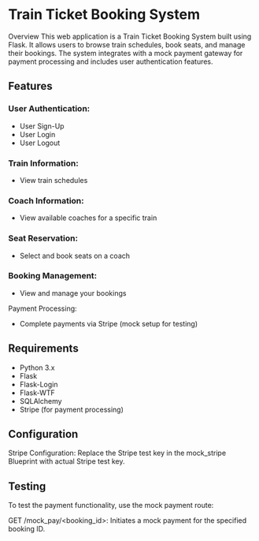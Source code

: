 # Train Ticket Booking System

Overview
This web application is a Train Ticket Booking System built using Flask. It allows users to browse train schedules, book seats, and manage their bookings. The system integrates with a mock payment gateway for payment processing and includes user authentication features.

## Features
### User Authentication:
- User Sign-Up
- User Login
- User Logout
  
### Train Information:
- View train schedules

### Coach Information:
- View available coaches for a specific train

### Seat Reservation:
- Select and book seats on a coach

### Booking Management:
- View and manage your bookings

Payment Processing:
- Complete payments via Stripe (mock setup for testing)

## Requirements
- Python 3.x
- Flask
- Flask-Login
- Flask-WTF
- SQLAlchemy
- Stripe (for payment processing)

## Configuration
Stripe Configuration: Replace the Stripe test key in the mock_stripe Blueprint with actual Stripe test key.

## Testing
To test the payment functionality, use the mock payment route:

GET /mock_pay/<booking_id>: Initiates a mock payment for the specified booking ID.
